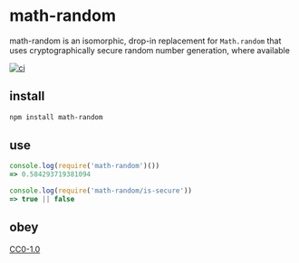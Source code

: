 # math-random

math-random is an isomorphic, drop-in replacement for `Math.random` that uses cryptographically secure random number generation, where available

[![ci](https://travis-ci.org/michaelrhodes/math-random.svg?branch=master)](https://travis-ci.org/michaelrhodes/math-random)

## install
```sh
npm install math-random
```

## use
```js
console.log(require('math-random')())
=> 0.584293719381094

console.log(require('math-random/is-secure'))
=> true || false
```

## obey
[CC0-1.0](https://creativecommons.org/publicdomain/zero/1.0/)

